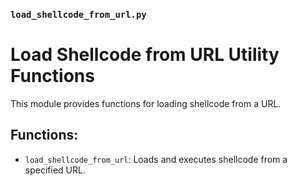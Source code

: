 ### `load_shellcode_from_url.py`
# Load Shellcode from URL Utility Functions

This module provides functions for loading shellcode from a URL.

## Functions:
* `load_shellcode_from_url`: Loads and executes shellcode from a specified URL.